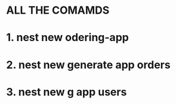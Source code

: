 #   ALL THE COMAMDS

# 1. nest new odering-app
# 2. nest new generate app orders
# 3. nest new g app users

